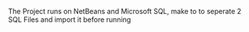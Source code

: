 The Project runs on NetBeans and Microsoft SQL, make to to seperate 2 SQL Files and import it before running
